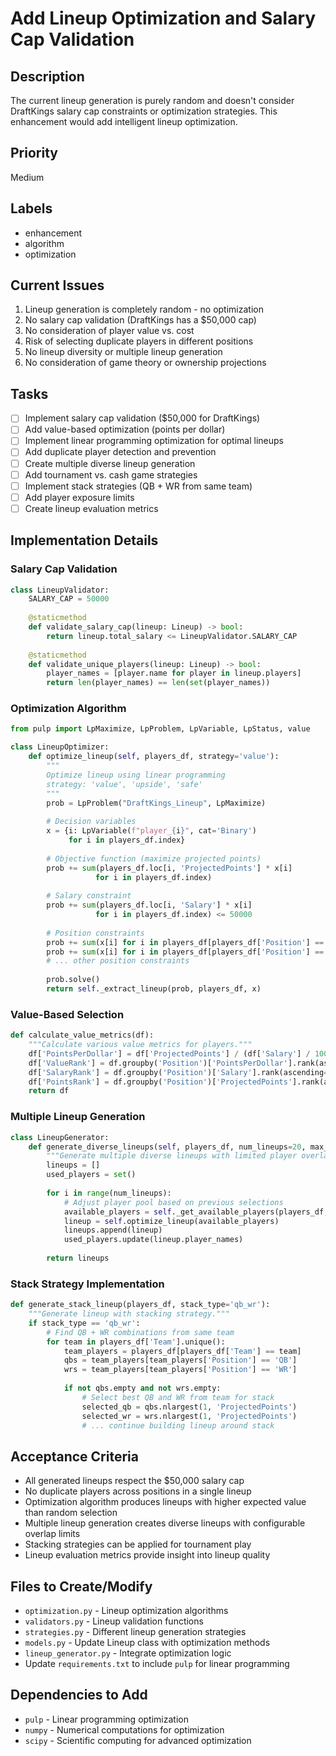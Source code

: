 # Add Lineup Optimization and Salary Cap Validation

## Description
The current lineup generation is purely random and doesn't consider DraftKings salary cap constraints or optimization strategies. This enhancement would add intelligent lineup optimization.

## Priority
Medium

## Labels
- enhancement
- algorithm
- optimization

## Current Issues
1. Lineup generation is completely random - no optimization
2. No salary cap validation (DraftKings has a $50,000 cap)
3. No consideration of player value vs. cost
4. Risk of selecting duplicate players in different positions
5. No lineup diversity or multiple lineup generation
6. No consideration of game theory or ownership projections

## Tasks
- [ ] Implement salary cap validation ($50,000 for DraftKings)
- [ ] Add value-based optimization (points per dollar)
- [ ] Implement linear programming optimization for optimal lineups
- [ ] Add duplicate player detection and prevention
- [ ] Create multiple diverse lineup generation
- [ ] Add tournament vs. cash game strategies
- [ ] Implement stack strategies (QB + WR from same team)
- [ ] Add player exposure limits
- [ ] Create lineup evaluation metrics

## Implementation Details

### Salary Cap Validation
```python
class LineupValidator:
    SALARY_CAP = 50000
    
    @staticmethod
    def validate_salary_cap(lineup: Lineup) -> bool:
        return lineup.total_salary <= LineupValidator.SALARY_CAP
    
    @staticmethod
    def validate_unique_players(lineup: Lineup) -> bool:
        player_names = [player.name for player in lineup.players]
        return len(player_names) == len(set(player_names))
```

### Optimization Algorithm
```python
from pulp import LpMaximize, LpProblem, LpVariable, LpStatus, value

class LineupOptimizer:
    def optimize_lineup(self, players_df, strategy='value'):
        """
        Optimize lineup using linear programming
        strategy: 'value', 'upside', 'safe'
        """
        prob = LpProblem("DraftKings_Lineup", LpMaximize)
        
        # Decision variables
        x = {i: LpVariable(f"player_{i}", cat='Binary') 
             for i in players_df.index}
        
        # Objective function (maximize projected points)
        prob += sum(players_df.loc[i, 'ProjectedPoints'] * x[i] 
                   for i in players_df.index)
        
        # Salary constraint
        prob += sum(players_df.loc[i, 'Salary'] * x[i] 
                   for i in players_df.index) <= 50000
        
        # Position constraints
        prob += sum(x[i] for i in players_df[players_df['Position'] == 'QB'].index) == 1
        prob += sum(x[i] for i in players_df[players_df['Position'] == 'RB'].index) >= 2
        # ... other position constraints
        
        prob.solve()
        return self._extract_lineup(prob, players_df, x)
```

### Value-Based Selection
```python
def calculate_value_metrics(df):
    """Calculate various value metrics for players."""
    df['PointsPerDollar'] = df['ProjectedPoints'] / (df['Salary'] / 1000)
    df['ValueRank'] = df.groupby('Position')['PointsPerDollar'].rank(ascending=False)
    df['SalaryRank'] = df.groupby('Position')['Salary'].rank(ascending=True)
    df['PointsRank'] = df.groupby('Position')['ProjectedPoints'].rank(ascending=False)
    return df
```

### Multiple Lineup Generation
```python
class LineupGenerator:
    def generate_diverse_lineups(self, players_df, num_lineups=20, max_overlap=6):
        """Generate multiple diverse lineups with limited player overlap."""
        lineups = []
        used_players = set()
        
        for i in range(num_lineups):
            # Adjust player pool based on previous selections
            available_players = self._get_available_players(players_df, used_players, max_overlap)
            lineup = self.optimize_lineup(available_players)
            lineups.append(lineup)
            used_players.update(lineup.player_names)
        
        return lineups
```

### Stack Strategy Implementation
```python
def generate_stack_lineup(players_df, stack_type='qb_wr'):
    """Generate lineup with stacking strategy."""
    if stack_type == 'qb_wr':
        # Find QB + WR combinations from same team
        for team in players_df['Team'].unique():
            team_players = players_df[players_df['Team'] == team]
            qbs = team_players[team_players['Position'] == 'QB']
            wrs = team_players[team_players['Position'] == 'WR']
            
            if not qbs.empty and not wrs.empty:
                # Select best QB and WR from team for stack
                selected_qb = qbs.nlargest(1, 'ProjectedPoints')
                selected_wr = wrs.nlargest(1, 'ProjectedPoints')
                # ... continue building lineup around stack
```

## Acceptance Criteria
- All generated lineups respect the $50,000 salary cap
- No duplicate players across positions in a single lineup
- Optimization algorithm produces lineups with higher expected value than random selection
- Multiple lineup generation creates diverse lineups with configurable overlap limits
- Stacking strategies can be applied for tournament play
- Lineup evaluation metrics provide insight into lineup quality

## Files to Create/Modify
- `optimization.py` - Lineup optimization algorithms
- `validators.py` - Lineup validation functions
- `strategies.py` - Different lineup generation strategies
- `models.py` - Update Lineup class with optimization methods
- `lineup_generator.py` - Integrate optimization logic
- Update `requirements.txt` to include `pulp` for linear programming

## Dependencies to Add
- `pulp` - Linear programming optimization
- `numpy` - Numerical computations for optimization
- `scipy` - Scientific computing for advanced optimization